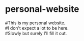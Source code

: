 # personal-website      
#This is my personal website.     
#I don't expect a lot to be here.     
#Slowly but surely I'll fill it out.      
